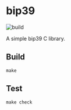 # bip39

![build](https://github.com/github/docs/actions/workflows/c-cpp.yml/badge.svg)

A simple bip39 C library. 

## Build

```
make
```

## Test

```
make check
```
